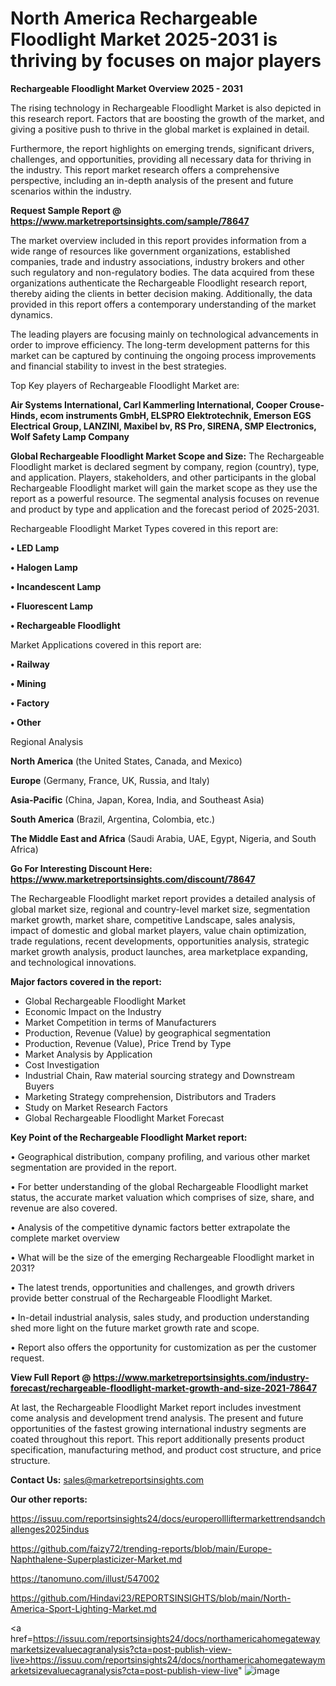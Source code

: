 # North America Rechargeable Floodlight Market 2025-2031 is thriving by focuses on major players

<Strong> Rechargeable Floodlight Market Overview 2025 - 2031</strong>

The rising technology in Rechargeable Floodlight Market is also depicted in this research report. Factors that are boosting the growth of the market, and giving a positive push to thrive in the global market is explained in detail.

Furthermore, the report highlights on emerging trends, significant drivers, challenges, and opportunities, providing all necessary data for thriving in the industry. This report market research offers a comprehensive perspective, including an in-depth analysis of the present and future scenarios within the industry.

<strong>Request Sample Report @ <a href=https://www.marketreportsinsights.com/sample/78647>https://www.marketreportsinsights.com/sample/78647</a></strong>

The market overview included in this report provides information from a wide range of resources like government organizations, established companies, trade and industry associations, industry brokers and other such regulatory and non-regulatory bodies. The data acquired from these organizations authenticate the Rechargeable Floodlight research report, thereby aiding the clients in better decision making. Additionally, the data provided in this report offers a contemporary understanding of the market dynamics.

The leading players are focusing mainly on technological advancements in order to improve efficiency. The long-term development patterns for this market can be captured by continuing the ongoing process improvements and financial stability to invest in the best strategies.

Top Key players of Rechargeable Floodlight Market are:

<strong>Air Systems International, Carl Kammerling International, Cooper Crouse-Hinds, ecom instruments GmbH, ELSPRO Elektrotechnik, Emerson EGS Electrical Group, LANZINI, Maxibel bv, RS Pro, SIRENA, SMP Electronics, Wolf Safety Lamp Company</strong>

<strong><b>Global Rechargeable Floodlight Market Scope and Size:</b></strong>
The Rechargeable Floodlight market is declared segment by company, region (country), type, and application. Players, stakeholders, and other participants in the global Rechargeable Floodlight market will gain the market scope as they use the report as a powerful resource. The segmental analysis focuses on revenue and product by type and application and the forecast period of 2025-2031.

Rechargeable Floodlight Market Types covered in this report are:

<strong>• LED Lamp

• Halogen Lamp

• Incandescent Lamp

• Fluorescent Lamp

• Rechargeable Floodlight</strong>

Market Applications covered in this report are:

<strong>• Railway

• Mining

• Factory

• Other</strong> 

Regional Analysis

<strong>North America</strong> (the United States, Canada, and Mexico)

<strong>Europe</strong> (Germany, France, UK, Russia, and Italy)

<strong>Asia-Pacific</strong> (China, Japan, Korea, India, and Southeast Asia)

<strong>South America</strong> (Brazil, Argentina, Colombia, etc.)

<strong>The Middle East and Africa</strong> (Saudi Arabia, UAE, Egypt, Nigeria, and South Africa)

<strong>Go For Interesting Discount Here: <a href=https://www.marketreportsinsights.com/discount/78647>https://www.marketreportsinsights.com/discount/78647</a></strong>

The Rechargeable Floodlight market report provides a detailed analysis of global market size, regional and country-level market size, segmentation market growth, market share, competitive Landscape, sales analysis, impact of domestic and global market players, value chain optimization, trade regulations, recent developments, opportunities analysis, strategic market growth analysis, product launches, area marketplace expanding, and technological innovations.

<strong><b>Major factors covered in the report:</b></strong>
<ul>
  <li>Global Rechargeable Floodlight Market </li>
  <li>Economic Impact on the Industry</li>
  <li>Market Competition in terms of Manufacturers</li>
  <li>Production, Revenue (Value) by geographical segmentation</li>
  <li>Production, Revenue (Value), Price Trend by Type</li>
  <li>Market Analysis by Application</li>
  <li>Cost Investigation</li>
  <li>Industrial Chain, Raw material sourcing strategy and Downstream Buyers</li>
  <li>Marketing Strategy comprehension, Distributors and Traders</li>
  <li>Study on Market Research Factors</li>
  <li>Global Rechargeable Floodlight Market Forecast</li>
</ul>

<strong><b>Key Point of the Rechargeable Floodlight Market report:</b></strong>

• Geographical distribution, company profiling, and various other market segmentation are provided in the report.

• For better understanding of the global Rechargeable Floodlight market status, the accurate market valuation which comprises of size, share, and revenue are also covered.

• Analysis of the competitive dynamic factors better extrapolate the complete market overview

• What will be the size of the emerging Rechargeable Floodlight market in 2031?

• The latest trends, opportunities and challenges, and growth drivers provide better construal of the Rechargeable Floodlight Market.

• In-detail industrial analysis, sales study, and production understanding shed more light on the future market growth rate and scope.

• Report also offers the opportunity for customization as per the customer request.

<strong><b>View Full Report @ <a href=https://www.marketreportsinsights.com/industry-forecast/rechargeable-floodlight-market-growth-and-size-2021-78647>https://www.marketreportsinsights.com/industry-forecast/rechargeable-floodlight-market-growth-and-size-2021-78647</a></b></strong>


At last, the Rechargeable Floodlight Market report includes investment come analysis and development trend analysis. The present and future opportunities of the fastest growing international industry segments are coated throughout this report. This report additionally presents product specification, manufacturing method, and product cost structure, and price structure.

<strong>Contact Us:</strong>
sales@marketreportsinsights.com

<strong>Our other reports:</strong>

<a href=https://issuu.com/reportsinsights24/docs/europerollliftermarkettrendsandchallenges2025indus>https://issuu.com/reportsinsights24/docs/europerollliftermarkettrendsandchallenges2025indus</a>

<a href=https://github.com/faizy72/trending-reports/blob/main/Europe-Naphthalene-Superplasticizer-Market.md>https://github.com/faizy72/trending-reports/blob/main/Europe-Naphthalene-Superplasticizer-Market.md</a>

<a href=https://tanomuno.com/illust/547002>https://tanomuno.com/illust/547002</a>

<a href=https://github.com/Hindavi23/REPORTSINSIGHTS/blob/main/North-America-Sport-Lighting-Market.md>https://github.com/Hindavi23/REPORTSINSIGHTS/blob/main/North-America-Sport-Lighting-Market.md</a>

<a href=https://issuu.com/reportsinsights24/docs/northamericahomegatewaymarketsizevaluecagranalysis?cta=post-publish-view-live>https://issuu.com/reportsinsights24/docs/northamericahomegatewaymarketsizevaluecagranalysis?cta=post-publish-view-live</a>"
![image](https://github.com/user-attachments/assets/207ce2de-92d5-4e04-947f-5e922665459c)
